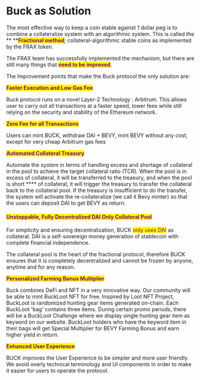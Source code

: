 # Buck as Solution

The most effective way to keep a coin stable against 1 dollar peg is to combine a collateralize system with an algorithmic system. This is called the ** **<mark style="color:purple;">**Fractional method**</mark>; collateral-algorithmic stable coins as implemented by the FRAX token.&#x20;

The FRAX team has successfully implemented the mechanism, but there are still many things that <mark style="color:purple;">**need to be improved**</mark>.



The Improvement points that make the Buck protocol the only solution are:&#x20;

<mark style="color:purple;">**Faster Execution and Low Gas Fee**</mark>

Buck protocol runs on a novel Layer-2 Technology : Arbitrum. This allows user to carry out all transactions at a faster speed, lower fees while still relying on the security and stability of the Ethereum network.

<mark style="color:purple;">**Zero Fee for all Transactions**</mark>

Users can mint BUCK, withdraw DAI + BEVY, mint BEVY without any cost, except for very cheap Arbitrum gas fees

<mark style="color:purple;">**Automated Collateral Treasury**</mark>

Automate the system in terms of handling excess and shortage of collateral in the pool to achieve the target collateral ratio (TCR). When the pool is in excess of collateral, it will be transferred to the treasury, and when the pool is short **** of collateral, it will trigger the treasury to transfer the collateral back to the collateral pool. If the treasury is insufficient to do the transfer, the system will activate the re-collateralize (we call it Bevy minter) so that the users can deposit DAI to get BEVY as return.

#### <mark style="color:purple;">Unstoppable, Fully Decentralized DAI Only Collateral Pool</mark> <a href="#68ed" id="68ed"></a>

For simplicity and ensuring decentralization, BUCK <mark style="color:purple;">only uses DAI</mark> as collateral. DAI is a self-sovereign money generation of stablecoin with complete financial independence.&#x20;

The collateral pool is the heart of the fractional protocol, therefore BUCK ensures that it is completely decentralized and cannot be frozen by anyone, anytime and for any reason.

<mark style="color:purple;">**Personalized Farming Bonus Multiplier**</mark>

Buck combines DeFi and NFT in a very innovative way. Our community will be able to mint BuckLoot NFT for free. Inspired by Loot NFT Project, BuckLoot is randomized hunting gear items generated on-chain. Each BuckLoot 'bag' contains three items. During certain promo periods, there will be a BuckLoot Challenge where we display single hunting gear item as keyword on our website. BuckLoot holders who have the keyword item in their bags will get Special Multiplier for BEVY Farming Bonus and earn higher yield in return.

<mark style="color:purple;">**Enhanced User Experience**</mark>  <mark style="color:purple;"></mark><mark style="color:purple;"></mark> &#x20;

BUCK improves the User Experience to be simpler and more user friendly. We avoid overly technical terminology and UI components in order to make it easier for users to operate the protocol.


